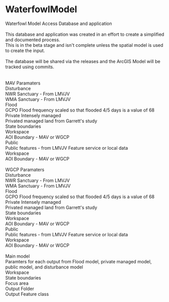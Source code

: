 # WaterfowlModel
Waterfowl Model Access Database and application<br>
<br>
This database and application was created in an effort to create a simplified and documented process.<br>
This is in the beta stage and isn't complete unless the spatial model is used to create the input.<br>
<br>
The database will be shared via the releases and the ArcGIS Model will be tracked using commits.<br>
<br>
<br>
MAV Paramaters<br>
  Disturbance<br>
    NWR Sanctuary - From LMVJV<br>
    WMA Sanctuary - From LMVJV<br>
  Flood<br>
    GCPO Flood frequency scaled so that flooded 4/5 days is a value of 68<br>
  Private Intensely managed<br>
    Privated managed land from Garrett's study<br>
    State boundaries<br>
    Workspace<br>
    AOI Boundary - MAV or WGCP<br>
  Public<br>
    Public features - from LMVJV Feature service or local data<br>
    Workspace<br>
    AOI Boundary - MAV or WGCP<br>
<br>
WGCP Paramaters<br>
  Disturbance<br>
    NWR Sanctuary - From LMVJV<br>
    WMA Sanctuary - From LMVJV<br>
  Flood<br>
    GCPO Flood frequency scaled so that flooded 4/5 days is a value of 68<br>
  Private Intensely managed<br>
    Privated managed land from Garrett's study<br>
    State boundaries<br>
    Workspace<br>
    AOI Boundary - MAV or WGCP<br>
  Public<br>
    Public features - from LMVJV Feature service or local data<br>
    Workspace<br>
    AOI Boundary - MAV or WGCP<br>
    <br>
Main model<br>
  Paramters for each output from Flood model, private managed model, public model, and disturbance model<br>
  Workspace<br>
  State boundaries<br>
  Focus area<br>
  Output Folder<br>
  Output Feature class<br>
